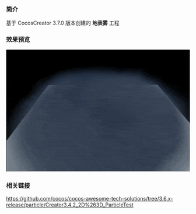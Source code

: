 ### 简介
基于 CocosCreator 3.7.0 版本创建的 **地表雾** 工程

### 效果预览
![image](../../../gif/202212/2022120501.gif)

### 相关链接
https://github.com/cocos/cocos-awesome-tech-solutions/tree/3.6.x-release/particle/Creator3.4.2_2D%263D_ParticleTest
